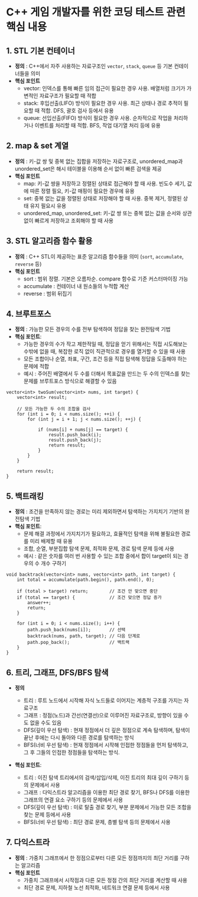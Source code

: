 # C++ 게임 개발자를 위한 코딩 테스트 관련 핵심 내용

## 1. STL 기본 컨테이너
- **정의** : C++에서 자주 사용하는 자료구조인 `vector`, `stack`, `queue` 등 기본 컨테이너들을 의미
- **핵심 포인트**
  - vector: 인덱스를 통해 빠른 임의 접근이 필요한 경우 사용. 배열처럼 크기가 가변적인 자료구조가 필요할 때 적합
  - stack: 후입선출(LIFO) 방식이 필요한 경우 사용. 최근 상태나 경로 추적이 필요할 때 적합. DFS, 괄호 검사 등에서 유용
  - queue: 선입선출(FIFO) 방식이 필요한 경우 사용. 순차적으로 작업을 처리하거나 이벤트를 처리할 때 적합. BFS, 작업 대기열 처리 등에 유용
  
## 2. map & set 계열
- **정의** : 키-값 쌍 및 중복 없는 집합을 저장하는 자료구조로, unordered_map과 unordered_set은 해시 테이블을 이용해 순서 없이 빠른 검색을 제공
- **핵심 포인트**
  - map: 키-값 쌍을 저장하고 정렬된 상태로 접근해야 할 때 사용. 빈도수 세기, 값에 따른 정렬 필요, 키-값 매핑이 필요한 경우에 유용
  - set: 중복 없는 값을 정렬된 상태로 저장해야 할 때 사용. 중복 제거, 정렬된 상태 유지 필요시 유용
  - unordered_map, unordered_set: 키-값 쌍 또는 중복 없는 값을 순서와 상관없이 빠르게 저장하고 조회해야 할 때 사용

## 3. STL 알고리즘 함수 활용
- **정의** : C++ STL이 제공하는 표준 알고리즘 함수들을 의미 (`sort`, `accumulate`, `reverse` 등)  
- **핵심 포인트**
  - sort : 범위 정렬. 기본은 오름차순. compare 함수로 기준 커스터마이징 가능
  - accumulate : 컨테이너 내 원소들의 누적합 계산
  - reverse : 범위 뒤집기

## 4. 브루트포스
- **정의** : 가능한 모든 경우의 수를 전부 탐색하여 정답을 찾는 완전탐색 기법
- **핵심 포인트**:  
  - 가능한 경우의 수가 작고 제한적일 때, 정답을 얻기 위해서는 직접 시도해보는 수밖에 없을 때, 복잡한 로직 없이 직관적으로 경우를 열거할 수 있을 때 사용
  - 모든 조합이나 순열, 좌표, 구간, 조건 등을 직접 탐색해 정답을 도출해야 하는 문제에 적합
  - 예시 : 주어진 배열에서 두 수를 더해서 목표값을 만드는 두 수의 인덱스를 찾는 문제를 브루트포스 방식으로 해결할 수 있음

```
vector<int> twoSum(vector<int> nums, int target) {
    vector<int> result;

    // 모든 가능한 두 수의 조합을 검사
    for (int i = 0; i < nums.size(); ++i) {
        for (int j = i + 1; j < nums.size(); ++j) {

            if (nums[i] + nums[j] == target) {
                result.push_back(i);
                result.push_back(j);
                return result;
            }
        }
    }

    return result;
}
```

## 5. 백트래킹
- **정의** : 조건을 만족하지 않는 경로는 미리 제외하면서 탐색하는 가지치기 기반의 완전탐색 기법
- **핵심 포인트**:
  - 문제 해결 과정에서 가지치기가 필요하고, 효율적인 탐색을 위해 불필요한 경로를 미리 배제할 때 유용
  - 조합, 순열, 부분집합 탐색 문제, 최적화 문제, 경로 탐색 문제 등에 사용
  - 예시 : 같은 숫자를 여러 번 사용할 수 있는 조합 중에서 합이 target이 되는 경우의 수 개수 구하기
 
```
void backtrack(vector<int> nums, vector<int> path, int target) {
    int total = accumulate(path.begin(), path.end(), 0);

    if (total > target) return;        // 조건 안 맞으면 중단
    if (total == target) {             // 조건 맞으면 정답 증가
        answer++;
        return;
    }

    for (int i = 0; i < nums.size(); i++) {
        path.push_back(nums[i]);       // 선택
        backtrack(nums, path, target); // 다음 단계로
        path.pop_back();               // 백트랙
    }
}
```

## 6. 트리, 그래프, DFS/BFS 탐색
- **정의**
  - 트리 : 루트 노드에서 시작해 자식 노드들로 이어지는 계층적 구조를 가지는 자료구조
  - 그래프 : 정점(노드)과 간선(연결선)으로 이루어진 자료구조로, 방향이 있을 수도 없을 수도 있음
  - DFS(깊이 우선 탐색) : 현재 정점에서 더 깊은 정점으로 계속 탐색하며, 탐색이 끝난 후에는 다시 돌아와 다른 경로를 탐색하는 방식
  - BFS(너비 우선 탐색) : 현재 정점에서 시작해 인접한 정점들을 먼저 탐색하고, 그 후 그들의 인접한 정점들을 탐색하는 방식.
    
- **핵심 포인트**:  
  - 트리 : 이진 탐색 트리에서의 검색/삽입/삭제, 이진 트리의 최대 깊이 구하기 등의 문제에서 사용
  - 그래프 : 다익스트라 알고리즘을 이용한 최단 경로 찾기, BFS나 DFS를 이용한 그래프의 연결 요소 구하기 등의 문제에서 사용
  - DFS(깊이 우선 탐색) : 미로 탈출 경로 찾기, 부분 문제에서 가능한 모든 조합을 찾는 문제 등에서 사용
  - BFS(너비 우선 탐색) : 최단 경로 문제, 층별 탐색 등의 문제에서 사용

## 7. 다익스트라
- **정의** : 가중치 그래프에서 한 정점으로부터 다른 모든 정점까지의 최단 거리를 구하는 알고리즘
- **핵심 포인트**
  - 가중치 그래프에서 시작점과 다른 모든 정점 간의 최단 거리를 계산할 때 사용
  - 최단 경로 문제, 지하철 노선 최적화, 네트워크 연결 문제 등에서 사용

